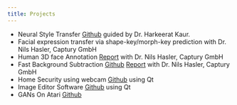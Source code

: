 ```yaml
---
title: Projects
--- 
```


- Neural Style Transfer [Github](https://github.com/rohitdavas/Neural-Style-Transfer) guided by Dr. Harkeerat Kaur. 
- Facial expression transfer via shape-key/morph-key prediction with Dr. Nils Hasler, Captury GmbH
- Human 3D face Annotation [Report](https://rohitdavas.github.io/projects/Human-3D-face-annotation/Human-3D-face-annotation.pdf) with Dr. Nils Hasler, Captury GmbH
- Fast Background Subtraction [Github](https://rohitdavas.github.io/Fast-Background-Subtraction/) [Report](https://rohitdavas.github.io/projects/Fast-Background-Subtraction/Fast-Background-Subtraction.pdf) with Dr. Nils Hasler, Captury GmbH
- Home Security using webcam [Github](https://github.com/rohitdavas/Home-Camera-Security/) using Qt
- Image Editor Software [Github](https://github.com/rohitdavas/ImageEditor/) using Qt
- GANs On Atari [Github](https://github.com/rohitdavas/GANs-On-Atari)
